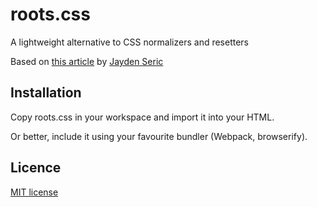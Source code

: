# roots.css
A lightweight alternative to CSS normalizers and resetters

Based on [this article](http://jaydenseric.com/blog/forget-normalize-or-resets-lay-your-own-css-foundation) by [Jayden Seric](https://github.com/jaydenseric)

## Installation
Copy roots.css in your workspace and import it into your HTML.

Or better, include it using your favourite bundler (Webpack, browserify).


## Licence

[MIT license](https://en.wikipedia.org/wiki/MIT_License)
